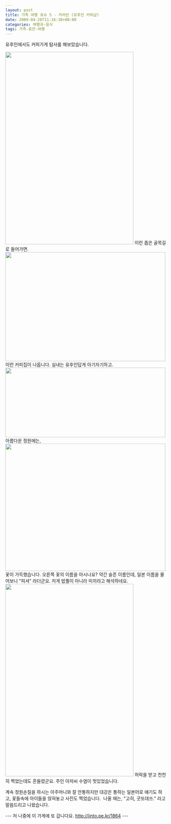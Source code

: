 ```yaml
---
layout: post
title: 가족 여행 큐슈 5 - 카라반 (유후인 커피샵)
date: 2009-04-26T11:16:38+00:00
categories: 여행과-음식
tags: 가족-료칸-여행
---
```

유후인에서도 커피가게 탐사를 해보았습니다.

<img class="aligncenter" alt="" src="http://jinto.pe.kr/wp-content/uploads/1/cfile5.uf.14123D1349F43F82F9A1BF.jpg" width="400" height="600" />
이런 좁은 골목길로 들어가면.

<img class="aligncenter" alt="" src="http://jinto.pe.kr/wp-content/uploads/1/cfile22.uf.1508571249F43FB7E35A61.jpg" width="500" height="340" />
이런 커피집이 나옵니다. 실내는 유후인답게 아기자기하고.

<img class="aligncenter" alt="" src="http://jinto.pe.kr/wp-content/uploads/1/cfile2.uf.1107E81249F447A9526757.jpg" width="500" height="217" />
아름다운 정원에는,

<img class="aligncenter" alt="" src="http://jinto.pe.kr/wp-content/uploads/1/cfile22.uf.1577E51149F4414F316BC1.jpg" width="500" height="397" />
꽃이 가득했습니다. 오른쪽 꽃의 이름을 아시나요? 약간 슬픈 이름인데, 일본 이름을 물어보니 "피셔" 라더군요. 저게 밥풀이 아니라 미끼라고 해석하네요.

<img class="aligncenter" alt="" src="http://jinto.pe.kr/wp-content/uploads/1/cfile3.uf.15766A1149F441C92469B7.jpg" width="400" height="600" />
허락을 받고 천천히 찍었는데도 흔들렸군요. 주인 아저씨 수염이 멋있었습니다.

계속 정원손질을 하시는 아주머니와 잘 안통하지만 대강은 통하는 일본어로 얘기도 하고, 꽃들속에 아이들을 앉혀놓고 사진도 찍었습니다.  나올 때는, "고히, 굿또데쓰." 라고 말씀드리고 나왔습니다.

--- 저 나중에 이 가게에 또 갑니다요. <a href="http://jinto.pe.kr/1864">http://jinto.pe.kr/1864</a> ---

